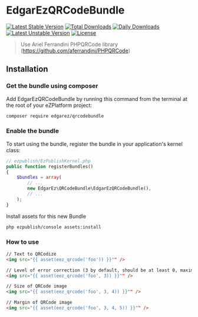 # EdgarEzQRCodeBundle

[![Latest Stable Version](https://poser.pugx.org/edgarez/qrcodebundle/v/stable)](https://packagist.org/packages/edgarez/qrcodebundle) 
[![Total Downloads](https://poser.pugx.org/edgarez/qrcodebundle/downloads)](https://packagist.org/packages/edgarez/qrcodebundle)
[![Daily Downloads](https://poser.pugx.org/edgarez/qrcodebundle/d/daily)](https://packagist.org/packages/edgarez/qrcodebundle)
[![Latest Unstable Version](https://poser.pugx.org/edgarez/qrcodebundle/v/unstable)](https://packagist.org/packages/edgarez/qrcodebundle) 
[![License](https://poser.pugx.org/edgarez/qrcodebundle/license)](https://packagist.org/packages/edgarez/qrcodebundle)

> Use Ariel Ferrandini PHPQRCode library (https://github.com/aferrandini/PHPQRCode)


## Installation

### Get the bundle using composer

Add EdgarEzQRCodeBundle by running this command from the terminal at the root of
your eZPlatform project:

```bash
composer require edgarez/qrcodebundle
```


### Enable the bundle

To start using the bundle, register the bundle in your application's kernel class:

```php
// ezpublish/EzPublishKernel.php
public function registerBundles()
{
    $bundles = array(
        // ...
        new EdgarEz\QRCodeBundle\EdgarEzQRCodeBundle(),
        // ...
    );
}
```

Install assets for this new Bundle

```command
php ezpublish/console assets:install
```


### How to use

```html
// Text to QRCodize
<img src="{{ asset(eez_qrcode('foo')) }}"" />

// Level of error correction (3 by default, should be at least 0, maximum 3)
<img src="{{ asset(eez_qrcode('foo', 3)) }}"" />

// Size of QRCode image
<img src="{{ asset(eez_qrcode('foo', 3, 4)) }}"" />

// Margin of QRCode image
<img src="{{ asset(eez_qrcode('foo', 3, 4, 5)) }}"" />
```

